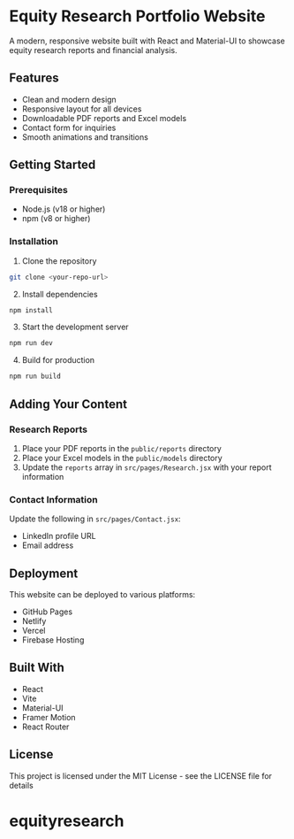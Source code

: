 # Equity Research Portfolio Website

A modern, responsive website built with React and Material-UI to showcase equity research reports and financial analysis.

## Features

- Clean and modern design
- Responsive layout for all devices
- Downloadable PDF reports and Excel models
- Contact form for inquiries
- Smooth animations and transitions

## Getting Started

### Prerequisites

- Node.js (v18 or higher)
- npm (v8 or higher)

### Installation

1. Clone the repository
```bash
git clone <your-repo-url>
```

2. Install dependencies
```bash
npm install
```

3. Start the development server
```bash
npm run dev
```

4. Build for production
```bash
npm run build
```

## Adding Your Content

### Research Reports
1. Place your PDF reports in the `public/reports` directory
2. Place your Excel models in the `public/models` directory
3. Update the `reports` array in `src/pages/Research.jsx` with your report information

### Contact Information
Update the following in `src/pages/Contact.jsx`:
- LinkedIn profile URL
- Email address

## Deployment

This website can be deployed to various platforms:

- GitHub Pages
- Netlify
- Vercel
- Firebase Hosting

## Built With

- React
- Vite
- Material-UI
- Framer Motion
- React Router

## License

This project is licensed under the MIT License - see the LICENSE file for details
# equityresearch
